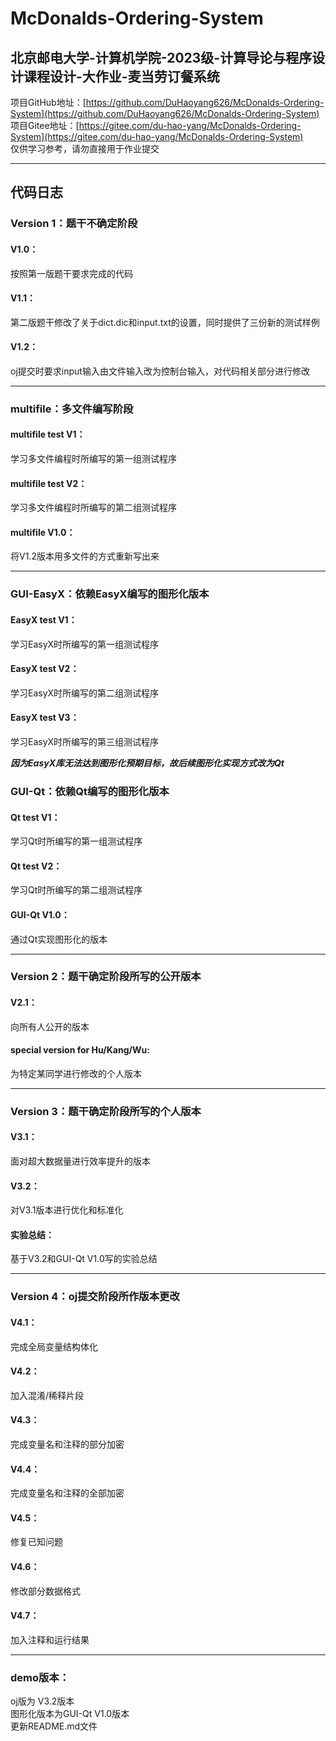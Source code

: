 # McDonalds-Ordering-System
北京邮电大学-计算机学院-2023级-计算导论与程序设计课程设计-大作业-麦当劳订餐系统
---
项目GitHub地址：[https://github.com/DuHaoyang626/McDonalds-Ordering-System](https://github.com/DuHaoyang626/McDonalds-Ordering-System)  
项目Gitee地址：[https://gitee.com/du-hao-yang/McDonalds-Ordering-System](https://gitee.com/du-hao-yang/McDonalds-Ordering-System)  
仅供学习参考，请勿直接用于作业提交

---
## 代码日志


### Version 1：题干不确定阶段

#### V1.0：
按照第一版题干要求完成的代码

#### V1.1：
第二版题干修改了关于dict.dic和input.txt的设置，同时提供了三份新的测试样例

#### V1.2：
oj提交时要求input输入由文件输入改为控制台输入，对代码相关部分进行修改

---
### multifile：多文件编写阶段
#### multifile test V1：
学习多文件编程时所编写的第一组测试程序

#### multifile test V2：
学习多文件编程时所编写的第二组测试程序

#### multifile V1.0：
将V1.2版本用多文件的方式重新写出来

---
### GUI-EasyX：依赖EasyX编写的图形化版本

#### EasyX test V1：
学习EasyX时所编写的第一组测试程序

#### EasyX test V2：
学习EasyX时所编写的第二组测试程序

#### EasyX test V3：
学习EasyX时所编写的第三组测试程序

***因为EasyX库无法达到图形化预期目标，故后续图形化实现方式改为Qt*** 


### GUI-Qt：依赖Qt编写的图形化版本

#### Qt test V1：
学习Qt时所编写的第一组测试程序

#### Qt test V2：
学习Qt时所编写的第二组测试程序

#### GUI-Qt V1.0：
通过Qt实现图形化的版本

---
### Version 2：题干确定阶段所写的公开版本
#### V2.1：
向所有人公开的版本

#### special version for Hu/Kang/Wu:
为特定某同学进行修改的个人版本

---
### Version 3：题干确定阶段所写的个人版本 
#### V3.1：
面对超大数据量进行效率提升的版本
#### V3.2：
对V3.1版本进行优化和标准化

#### 实验总结：
基于V3.2和GUI-Qt V1.0写的实验总结

---
### Version 4：oj提交阶段所作版本更改

#### V4.1：
完成全局变量结构体化
#### V4.2：
加入混淆/稀释片段
#### V4.3： 
完成变量名和注释的部分加密
#### V4.4：
完成变量名和注释的全部加密
#### V4.5：
修复已知问题
#### V4.6：
修改部分数据格式
#### V4.7：
加入注释和运行结果

---
### demo版本：
oj版为 V3.2版本  
图形化版本为GUI-Qt V1.0版本  
更新README.md文件  
